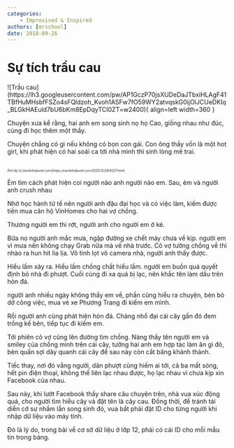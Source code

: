 ```yaml
---
categories:
    - Improvised & Inspired
authors: [mrschool]
date: 2018-09-26
---
```


# Sự tích trầu cau

<div class="result" markdown>
![Trầu cau](https://lh3.googleusercontent.com/pw/AP1GczP70jsXUDeDaJTbxiHLAgF41TBfHuMHsbfFSZo4sFQldzoh_Kvoh1ASFw7fO59WY2atvqskG0ijOlJCUeDKIq_BLGkHAEuld7bU6bKm8EpDqyTCI0ZT=w2400){ align=left width=360 }

Chuyện xưa kể rằng, hai anh em song sinh nọ họ Cao, giống nhau như đúc, cùng đi học thêm một thầy.

Chuyện chẳng có gì nếu không có bọn con gái. Con ông thầy vốn là một hot girl, khi phát hiện có hai soái ca tới nhà mình thì sinh lòng mê trai.
</div>

<!-- more -->
<br>
<span style="font-size: 0.5em;">Ảnh lấy từ [tamlinhdaiviet.com](https://tamlinhdaiviet.com/2020/12/28/8237.html)</span>

Ẻm tìm cách phát hiện coi người nào anh người nào em. Sau, ẻm và người anh crush nhau

Nhờ học hành tử tế nên người anh đậu đại học và có việc làm, kiếm được tiền mua căn hộ VinHomes cho hai vợ chồng.

Thương người em thi rớt, người anh cho người em ở ké.

Bữa nọ người anh mắc mưa, ngập đường xe chết máy chưa về kịp. người em vì mưa nên không chạy Grab nữa mà về nhà trước. Cô vợ tưởng chồng về thì nhào ra hun hít lia lịa. Vô tình lọt vô camera nhà, người anh thấy được.

Hiểu lầm xảy ra. Hiểu lầm chồng chất hiểu lầm. người em buồn quá quyết định bỏ nhà đi phượt. Cuối cùng đi xa quá bị lạc, nên khắc tên làm dấu trên hòn đá.

người anh nhiều ngày không thấy em về, phần cũng hiểu ra chuyện, bèn bỏ dở công việc, mua vé xe Phương Trang đi kiếm em mình.

Rồi người anh cũng phát hiện hòn đá. Chàng nhổ đại cái cây gần đó đem trồng kế bên, tiếp tục đi kiếm em.

Tới phiên cô vợ cũng lên đường tìm chồng. Nàng thấy tên người em và smiley của chồng mình trên cái cây, tưởng hai anh em hợp tác làm ăn gì đó, bèn quấn sợi dây quanh cái cây để sau này còn cắt băng khánh thành.

Tiếc thay, nơi đó vắng người, dân phượt cũng hiếm ai tới, cả ba mất sóng, hết pin điện thoại, không thể liên lạc nhau được, họ lạc nhau vì chưa kịp xin Facebook của nhau.

Sau này, khi lướt Facebook thấy share câu chuyện trên, nhà vua xúc động quá, cho người tìm hiểu cây và đặt tên là cây cau. Đồng thời, để tránh tái diễn cớ sự nhầm lẫn song sinh đó, vua bắt phải đặt ID cho từng người khi nhập dữ liệu vào máy tính.

Đó là lý do, trong bài về cơ sở dữ liệu ở lớp 12, phải có cái ID cho mỗi mẫu tin trong bảng.